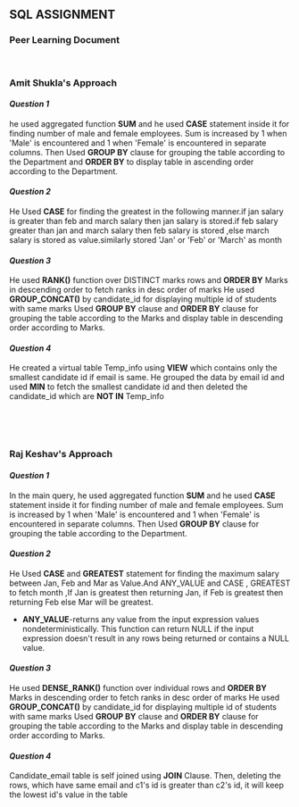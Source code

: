 ## SQL ASSIGNMENT
### Peer Learning Document
<p>&nbsp;</p>

### Amit Shukla's Approach
#### *Question 1*
 he used aggregated function  **SUM**  and  he used **CASE**  statement inside it for finding number of male and female employees. Sum is increased by 1 when 'Male' is encountered and 1 when 'Female' is encountered in separate columns. Then Used  **GROUP BY**   clause for grouping the table according to the Department and **ORDER BY** to display table in ascending order according to the Department.
#### *Question 2*
He Used  **CASE**  for finding the greatest in the following manner.if jan salary is greater than feb and march salary then jan salary is stored.if feb salary greater than jan and march salary then feb salary is stored ,else march salary is stored as value.similarly stored 'Jan' or 'Feb' or 'March' as month
 #### *Question 3*
He used  **RANK()**  function over DISTINCT marks rows  and **ORDER BY**  Marks in descending order to fetch ranks in desc order of marks
He used  **GROUP_CONCAT()**  by candidate_id for displaying multiple id of students with same marks Used  **GROUP BY**  clause and  **ORDER BY**  clause for grouping the table according to the Marks and display table in descending order according to Marks.
#### *Question 4*
He created a virtual table Temp_info  using **VIEW** which contains only the smallest candidate id if email is same.
He grouped the data by email id and used **MIN** to fetch the smallest candidate id and then deleted the candidate_id which are **NOT IN** Temp_info

<p>&nbsp;</p>
<p>&nbsp;</p>

### Raj Keshav's Approach
#### *Question 1*
 In the main query, he used aggregated function  **SUM**  and  he used **CASE**  statement inside it for finding number of male and female employees. Sum is increased by 1 when 'Male' is encountered and 1 when 'Female' is encountered in separate columns. Then Used  **GROUP BY**  clause for grouping the table according to the Department.
#### *Question 2*
He Used  **CASE**  and  **GREATEST**  statement for finding the maximum salary between Jan, Feb and Mar as Value.And ANY_VALUE and CASE , GREATEST to fetch month ,If Jan is greatest then returning Jan, if Feb is greatest then returning Feb else Mar will be greatest.
- **ANY_VALUE**-returns any value from the input expression values nondeterministically. This function can return NULL if the input expression doesn't result in any rows being returned or contains a NULL value.
  
 #### *Question 3*
He used  **DENSE_RANK()**  function over individual rows  and **ORDER BY**  Marks in descending order to fetch ranks in desc order of marks
He used  **GROUP_CONCAT()**  by candidate_id for displaying multiple id of students with same marks Used  **GROUP BY**  clause and  **ORDER BY**  clause for grouping the table according to the Marks and display table in descending order according to Marks.
#### *Question 4*
Candidate_email table is self joined using  **JOIN**  Clause.
Then, deleting the rows, which have same email and c1's id is greater than c2's id, it will keep the lowest id's value in the table



